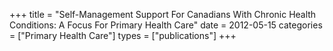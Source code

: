 +++
title = "Self-Management Support For Canadians With Chronic Health Conditions: A Focus For Primary Health Care"
date = 2012-05-15
categories = ["Primary Health Care"]
types = ["publications"]
+++
